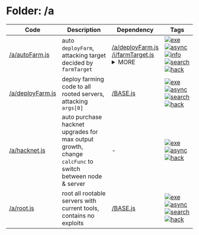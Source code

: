 # Folder: /a
Code|Description|Dependency|Tags
-|-|-|-
[/a/autoFarm.js](./autoFarm.js)|auto `deployFarm`, attacking target decided by `farmTarget`|[/a/deployFarm.js](./deployFarm.js)<br>[/i/farmTarget.js](../i/farmTarget.js)<details><summary>MORE</summary>[/BASE.js](../BASE.js)<br>[/i/route.js](../i/route.js)</details>|[![exe](https://img.shields.io/badge/-exe-gold)](#exe)[![async](https://img.shields.io/badge/-async-black)](#async)[![info](https://img.shields.io/badge/-info-cyan)](#info)[![search](https://img.shields.io/badge/-search-blue)](#search)[![hack](https://img.shields.io/badge/-hack-green)](#hack)
[/a/deployFarm.js](./deployFarm.js)|deploy farming code to all rooted servers, attacking `args[0]`|[/BASE.js](../BASE.js)|[![exe](https://img.shields.io/badge/-exe-gold)](#exe)[![async](https://img.shields.io/badge/-async-black)](#async)[![search](https://img.shields.io/badge/-search-blue)](#search)[![hack](https://img.shields.io/badge/-hack-green)](#hack)
[/a/hacknet.js](./hacknet.js)|auto purchase hacknet upgrades for max output growth,<br>change `calcFunc` to switch between node & server|-|[![exe](https://img.shields.io/badge/-exe-gold)](#exe)[![async](https://img.shields.io/badge/-async-black)](#async)[![hack](https://img.shields.io/badge/-hack-green)](#hack)
[/a/root.js](./root.js)|root all rootable servers with current tools,<br>contains no exploits|[/BASE.js](../BASE.js)|[![exe](https://img.shields.io/badge/-exe-gold)](#exe)[![async](https://img.shields.io/badge/-async-black)](#async)[![search](https://img.shields.io/badge/-search-blue)](#search)[![hack](https://img.shields.io/badge/-hack-green)](#hack)
